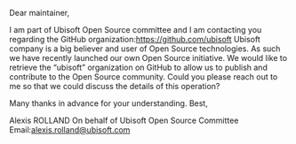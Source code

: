 Dear maintainer,
 
I am part of Ubisoft Open Source committee and I am contacting you regarding the GitHub organization:https://github.com/ubisoft
Ubisoft company is a big believer and user of Open Source technologies. As such we have recently launched our own Open Source initiative. We would like to retrieve the “ubisoft” organization on GitHub to allow us to publish and contribute to the Open Source community. Could you please reach out to me so that we could discuss the details of this operation?

Many thanks in advance for your understanding.
Best,
 
Alexis ROLLAND
On behalf of Ubisoft Open Source Committee
Email:alexis.rolland@ubisoft.com

